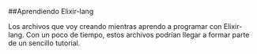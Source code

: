 ##Aprendiendo Elixir-lang


Los archivos que voy creando mientras aprendo a programar con Elixir-lang. Con un poco de tiempo, estos archivos podrían llegar a formar parte de un sencillo tutorial.
